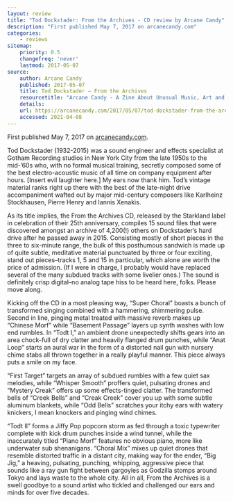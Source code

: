 ```yaml
---
layout: review
title: "Tod Dockstader: From the Archives - CD review by Arcane Candy"
description: "First published May 7, 2017 on arcanecandy.com"
categories:
    - reviews
sitemap:
    priority: 0.5
    changefreq: 'never'
    lastmod: 2017-05-07
source:
    author: Arcane Candy
    published: 2017-05-07
    title: Tod Dockstader – From the Archives
    resourcetitle: "Arcane Candy - A Zine About Unusual Music, Art and Travel"
    details:
    url: https://arcanecandy.com/2017/05/07/tod-dockstader-from-the-archives/
    accessed: 2021-04-08
---
```


First published May 7, 2017 on <a href="https://arcanecandy.com/2017/05/07/tod-dockstader-from-the-archives/" target="_blank">arcanecandy.com</a>.

Tod Dockstader (1932-2015) was a sound engineer and effects specialist at Gotham Recording studios in New York City from the late 1950s to the mid-’60s who, with no formal musical training, secretly composed some of the best electro-acoustic music of all time on company equipment after hours. [Insert evil laughter here.] My ears now thank him. Tod’s vintage material ranks right up there with the best of the late-night drive accompaniment wafted out by major mid-century composers like Karlheinz Stockhausen, Pierre Henry and Iannis Xenakis.

As its title implies, the From the Archives CD, released by the Starkland label in celebration of their 25th anniversary, compiles 15 sound files that were discovered amongst an archive of 4,200(!) others on Dockstader’s hard drive after he passed away in 2015. Consisting mostly of short pieces in the three to six-minute range, the bulk of this posthumous sandwich is made up of quite subtle, meditative material punctuated by three or four exciting, stand out pieces–tracks 1, 5 and 15 in particular, which alone are worth the price of admission. (If I were in charge, I probably would have replaced several of the many subdued tracks with some livelier ones.) The sound is definitely crisp digital–no analog tape hiss to be heard here, folks. Please move along.

Kicking off the CD in a most pleasing way, “Super Choral” boasts a bunch of transformed singing combined with a hammering, shimmering pulse. Second in line, pinging metal treated with massive reverb makes up “Chinese Morf” while “Basement Passage” layers up synth washes with low end rumbles. In “Todt I,” an ambient drone unexpectedly shifts gears into an area chock-full of dry clatter and heavily flanged drum punches, while “Anat Loop” starts an aural war in the form of a distorted nail gun with nursery chime stabs all thrown together in a really playful manner. This piece always puts a smile on my face.

“First Target” targets an array of subdued rumbles with a few quiet sax melodies, while “Whisper Smooth” proffers quiet, pulsating drones and “Mystery Creak” offers up some effects-tinged clatter. The transformed bells of “Creek Bells” and “Creak Creek” cover you up with some subtle aluminum blankets, while “Odd Bells” scratches your itchy ears with watery knickers, I mean knockers and pinging wind chimes.

“Todt II” forms a Jiffy Pop popcorn storm as fed through a toxic typewriter complete with kick drum punches inside a wind tunnel, while the inaccurately titled “Piano Morf” features no obvious piano, more like underwater sub shenanigans. “Choral Mix” mixes up quiet drones that resemble distorted traffic in a distant city, making way for the ender, “Big Jig,” a heaving, pulsating, punching, whipping, aggressive piece that sounds like a ray gun fight between gargoyles as Godzilla stomps around Tokyo and lays waste to the whole city. All in all, From the Archives is a swell goodbye to a sound artist who tickled and challenged our ears and minds for over five decades.

[//]: <> (https://arcanecandy.com/2017/05/07/tod-dockstader-from-the-archives/)
